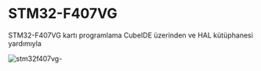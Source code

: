 # STM32-F407VG
 STM32-F407VG kartı programlama  CubeIDE üzerinden ve HAL kütüphanesi yardımıyla
 
![stm32f407vg-](https://github.com/MustfaOzcan/STM32-F407VG/assets/103693735/48c30bf0-7259-4c1b-9802-9d285feb0135)
